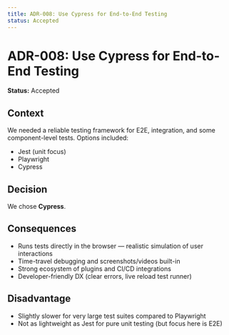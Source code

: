 ```yaml
---
title: ADR-008: Use Cypress for End-to-End Testing
status: Accepted
---
```


# ADR-008: Use Cypress for End-to-End Testing

**Status:** Accepted

## Context

We needed a reliable testing framework for E2E, integration, and some component-level tests. Options included:

- Jest (unit focus)
- Playwright
- Cypress

## Decision

We chose **Cypress**.

## Consequences

- Runs tests directly in the browser — realistic simulation of user interactions
- Time-travel debugging and screenshots/videos built-in
- Strong ecosystem of plugins and CI/CD integrations
- Developer-friendly DX (clear errors, live reload test runner)

## Disadvantage

- Slightly slower for very large test suites compared to Playwright
- Not as lightweight as Jest for pure unit testing (but focus here is E2E)
